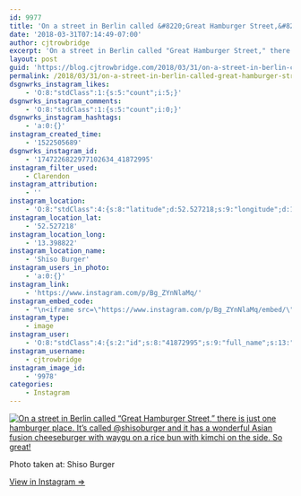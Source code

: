```yaml
---
id: 9977
title: 'On a street in Berlin called &#8220;Great Hamburger Street,&#8221; there is just one hamburger place. It&#8217;s called @shisoburger and it has a wonderful Asian fusion cheeseburger with waygu on a rice bun with kimchi on the side. So great!'
date: '2018-03-31T07:14:49-07:00'
author: cjtrowbridge
excerpt: 'On a street in Berlin called "Great Hamburger Street," there is just one hamburger place. It''s called @shisoburger and it has a wonderful Asian fusion cheeseburger with waygu on a rice bun with kimchi on the side. So great!'
layout: post
guid: 'https://blog.cjtrowbridge.com/2018/03/31/on-a-street-in-berlin-called-great-hamburger-street-there-is-just-one-hamburger-place-its-called-shisoburger-and-it-has-a-wonderful-asian-fusion-cheeseburger-with-waygu-on-a-rice-bun-with-kim/'
permalink: /2018/03/31/on-a-street-in-berlin-called-great-hamburger-street-there-is-just-one-hamburger-place-its-called-shisoburger-and-it-has-a-wonderful-asian-fusion-cheeseburger-with-waygu-on-a-rice-bun-with-kim/
dsgnwrks_instagram_likes:
    - 'O:8:"stdClass":1:{s:5:"count";i:5;}'
dsgnwrks_instagram_comments:
    - 'O:8:"stdClass":1:{s:5:"count";i:0;}'
dsgnwrks_instagram_hashtags:
    - 'a:0:{}'
instagram_created_time:
    - '1522505689'
dsgnwrks_instagram_id:
    - '1747226822977102634_41872995'
instagram_filter_used:
    - Clarendon
instagram_attribution:
    - ''
instagram_location:
    - 'O:8:"stdClass":4:{s:8:"latitude";d:52.527218;s:9:"longitude";d:13.398822;s:4:"name";s:12:"Shiso Burger";s:2:"id";i:99362651;}'
instagram_location_lat:
    - '52.527218'
instagram_location_long:
    - '13.398822'
instagram_location_name:
    - 'Shiso Burger'
instagram_users_in_photo:
    - 'a:0:{}'
instagram_link:
    - 'https://www.instagram.com/p/Bg_ZYnNlaMq/'
instagram_embed_code:
    - "\n<iframe src=\"https://www.instagram.com/p/Bg_ZYnNlaMq/embed/\" width=\"612\" height=\"710\" frameborder=\"0\" scrolling=\"no\" allowtransparency=\"true\" class=\"insta-image-embed\"></iframe>\n"
instagram_type:
    - image
instagram_user:
    - 'O:8:"stdClass":4:{s:2:"id";s:8:"41872995";s:9:"full_name";s:13:"CJ Trowbridge";s:15:"profile_picture";s:141:"https://scontent.cdninstagram.com/vp/e1b672f62211dfa88909f4a5259cb5d7/5B699F1C/t51.2885-19/s150x150/13724650_1188772791164794_142557231_a.jpg";s:8:"username";s:12:"cjtrowbridge";}'
instagram_username:
    - cjtrowbridge
instagram_image_id:
    - '9978'
categories:
    - Instagram
---
```


[![On a street in Berlin called “Great Hamburger Street,” there is just one hamburger place. It’s called @shisoburger and it has a wonderful Asian fusion cheeseburger with waygu on a rice bun with kimchi on the side. So great!](https://blog.cjtrowbridge.com/wp-content/uploads/2018/03/1522505689-1-1.jpg)](https://www.instagram.com/p/Bg_ZYnNlaMq/)

Photo taken at: Shiso Burger

[View in Instagram ⇒](https://www.instagram.com/p/Bg_ZYnNlaMq/)